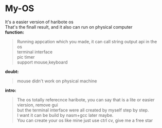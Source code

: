 # My-OS
It's a easier version of haribote os<br>
That's the finall result, and it also can run on physical computer<br>
**function:**
>Running appcation which you made, it can call string output api in the os<br>
      terminal interface<br>
      pic timer<br>
      support mouse,keyboard<br>
    
**doubt:**<br>
>mouse didn't work on physical machine<br>
  
**intro:**<br>
>The os totally referecnce haribote, you can say that is a lite or easier viersion, remove gui<br>
  but the terminal interface were all created by myself step by step. <br>
  I want it can be build by nasm+gcc later maybe.<br>
  You can create your os like mine just use ctrl cv, give me a free star<br>

